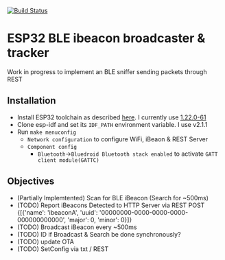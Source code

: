 [![Build Status](https://travis-ci.org/ryanm101/esp32_restful_ibeaon.svg?branch=master)](https://travis-ci.org/ryanm101/esp32_restful_ibeaon)

ESP32 BLE ibeacon broadcaster & tracker
=======================================


Work in progress to implement an BLE sniffer sending packets through REST

Installation
------------

* Install ESP32 toolchain as described [here](https://esp-idf.readthedocs.io/en/v2.1.1/get-started/linux-setup.html). I currently use [1.22.0-61](https://dl.espressif.com/dl/xtensa-esp32-elf-linux64-1.22.0-61-gab8375a-5.2.0.tar.gz)
* Clone esp-idf and set its `IDF_PATH` environment variable. I use v2.1.1
* Run `make menuconfig`
  * `Network configuration` to configure WiFi, iBeaon & REST Server
  * `Component config`
    * `Bluetooth`->`Bluedroid Bluetooth stack enabled` to activate `GATT client module(GATTC)`


Objectives
----------

* (Partially Implemtented) Scan for BLE iBeacon (Search for ~500ms)
* (TODO) Report iBeacons Detected to HTTP Server via REST POST
          {[{'name': 'ibeaconA', 'uuid': '00000000-0000-0000-0000-000000000000', 'major': 0, 'minor': 0}]}
* (TODO) Broadcast iBeacon every ~500ms
* (TODO) ID if Broadcast & Search be done synchronously?
* (TODO) update OTA
* (TODO) SetConfig via txt / REST
